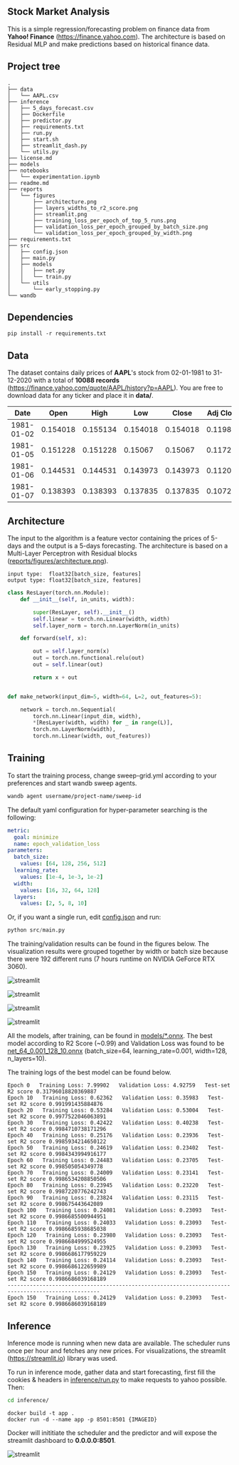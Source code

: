 ## Stock Market Analysis

This is a simple regression/forecasting problem on finance data from **Yahoo! Finance** (https://finance.yahoo.com).
The architecture is based on Residual MLP and make predictions based on historical finance data.

## Project tree

```
.
├── data
│   └── AAPL.csv
├── inference
│   ├── 5_days_forecast.csv
│   ├── Dockerfile
│   ├── predictor.py
│   ├── requirements.txt
│   ├── run.py
│   ├── start.sh
│   ├── streamlit_dash.py
│   └── utils.py
├── license.md
├── models
├── notebooks
│   └── experimentation.ipynb
├── readme.md
├── reports
│   └── figures
│       ├── architecture.png
│       ├── layers_widths_to_r2_score.png
│       ├── streamlit.png
│       ├── training_loss_per_epoch_of_top_5_runs.png
│       ├── validation_loss_per_epoch_grouped_by_batch_size.png
│       └── validation_loss_per_epoch_grouped_by_width.png
├── requirements.txt
├── src
│   ├── config.json
│   ├── main.py
│   ├── models
│   │   ├── net.py
│   │   └── train.py
│   └── utils
│       └── early_stopping.py
└── wandb
```

## Dependencies

```shell
pip install -r requirements.txt
```

## Data

The dataset contains daily prices of **AAPL**'s stock from 02-01-1981 to 31-12-2020 with a total of **10088 records** (https://finance.yahoo.com/quote/AAPL/history?p=AAPL). You are free to download data for any ticker and place it in **data/**. 

| Date       | Open     | High     | Low      | Close    | Adj Close | Volume   |
|------------|----------|----------|----------|----------|-----------|----------|
| 1981-01-02 | 0.154018 | 0.155134 | 0.154018 | 0.154018 | 0.119849  | 21660800 |
| 1981-01-05 | 0.151228 | 0.151228 | 0.15067  | 0.15067  | 0.117244  | 35728000 |
| 1981-01-06 | 0.144531 | 0.144531 | 0.143973 | 0.143973 | 0.112032  | 45158400 |
| 1981-01-07 | 0.138393 | 0.138393 | 0.137835 | 0.137835 | 0.107256  | 55686400 |

## Architecture

The input to the algorithm is a feature vector containing the prices of 5-days and the output is a 5-days forecasting. The architecture is based on a Multi-Layer Perceptron with Residual blocks ([reports/figures/architecture.png](reports/figures/architecture.png)).

```text
input type:  float32[batch_size, features]
output type: float32[batch_size, features]
```

```python
class ResLayer(torch.nn.Module):
    def __init__(self, in_units, width):

        super(ResLayer, self).__init__()
        self.linear = torch.nn.Linear(width, width)
        self.layer_norm = torch.nn.LayerNorm(in_units)

    def forward(self, x):

        out = self.layer_norm(x)
        out = torch.nn.functional.relu(out)
        out = self.linear(out)

        return x + out


def make_network(input_dim=5, width=64, L=2, out_features=5):

    network = torch.nn.Sequential(
        torch.nn.Linear(input_dim, width),
        *[ResLayer(width, width) for _ in range(L)],
        torch.nn.LayerNorm(width),
        torch.nn.Linear(width, out_features))
```

## Training

To start the training process, change sweep-grid.yml according to your preferences and start wandb sweep agents.

```bash
wandb agent username/project-name/sweep-id
```

The default yaml configuration for hyper-parameter searching is the following:

```yaml
metric:
  goal: minimize
  name: epoch_validation_loss
parameters:
  batch_size:
    values: [64, 128, 256, 512]
  learning_rate:
    values: [1e-4, 1e-3, 1e-2]
  width:
    values: [16, 32, 64, 128]
  layers:
    values: [2, 5, 8, 10]
```

Or, if you want a single run, edit [config.json](src/config.json) and run:

```python
python src/main.py
```

The training/validation results can be found in the figures below.
The visualization results were grouped together by width or batch size because there were 192 different runs (7 hours runtime on NVIDIA GeForce RTX 3060). 

![streamlit](reports/figures/training_loss_per_epoch_of_top_5_runs.png)

![streamlit](reports/figures/validation_loss_per_epoch_grouped_by_batch_size.png)

![streamlit](reports/figures/validation_loss_per_epoch_grouped_by_width.png)

![streamlit](reports/figures/layers_widths_to_r2_score.png)

All the models, after training, can be found in [models/*.onnx](models/). The best model according to R2 Score (~0.99) and Validation Loss was found to be [net_64_0.001_128_10.onnx](models/net_64_0.001_128_10.onnx) (batch_size=64, learning_rate=0.001, width=128, n_layers=10).

The training logs of the best model can be found below.
```
Epoch 0   Training Loss: 7.99902   Validation Loss: 4.92759   Test-set R2 score 0.31796018820369887
Epoch 10   Training Loss: 0.62362   Validation Loss: 0.35983   Test-set R2 score 0.991991435884876
Epoch 20   Training Loss: 0.53284   Validation Loss: 0.53004   Test-set R2 score 0.9977522046063891
Epoch 30   Training Loss: 0.42422   Validation Loss: 0.40238   Test-set R2 score 0.9984710738171296
Epoch 40   Training Loss: 0.25176   Validation Loss: 0.23936   Test-set R2 score 0.9985934214650122
Epoch 50   Training Loss: 0.24619   Validation Loss: 0.23402   Test-set R2 score 0.9984343994916177
Epoch 60   Training Loss: 0.24483   Validation Loss: 0.23705   Test-set R2 score 0.998505054349778
Epoch 70   Training Loss: 0.24009   Validation Loss: 0.23141   Test-set R2 score 0.9986534208850506
Epoch 80   Training Loss: 0.23945   Validation Loss: 0.23220   Test-set R2 score 0.9987220776242743
Epoch 90   Training Loss: 0.23824   Validation Loss: 0.23115   Test-set R2 score 0.998675443642089
Epoch 100   Training Loss: 0.24081   Validation Loss: 0.23093   Test-set R2 score 0.9986685500944951
Epoch 110   Training Loss: 0.24033   Validation Loss: 0.23093   Test-set R2 score 0.9986685938685038
Epoch 120   Training Loss: 0.23980   Validation Loss: 0.23093   Test-set R2 score 0.9986684999524955
Epoch 130   Training Loss: 0.23925   Validation Loss: 0.23093   Test-set R2 score 0.9986686177959229
Epoch 140   Training Loss: 0.24114   Validation Loss: 0.23093   Test-set R2 score 0.9986686122659989
Epoch 150   Training Loss: 0.24129   Validation Loss: 0.23093   Test-set R2 score 0.9986686039168189
---------------------------------------------------------------------------------------------------
Epoch 150   Training Loss: 0.24129   Validation Loss: 0.23093   Test-set R2 score 0.9986686039168189
```

## Inference

Inference mode is running when new data are available. The scheduler runs once per hour and fetches any new prices. 
For visualizations, the streamlit (https://streamlit.io) library was used.

To run in inference mode, gather data and start forecasting, first fill the cookies & headers in [inference/run.py](inference/run.py#L57-L58) to make requests to yahoo possible. Then:

```bash
cd inference/
```

```docker
docker build -t app .
docker run -d --name app -p 8501:8501 {IMAGEID}
```

Docker will inititiate the scheduler and the predictor and will expose the streamlit dashboard to **0.0.0.0:8501**.

![streamlit](reports/figures/streamlit.png)
